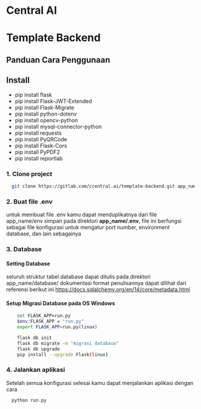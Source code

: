 # Central AI
# Template Backend
## Panduan Cara Penggunaan

## Install
- pip install flask
- pip install Flask-JWT-Extended
- pip install Flask-Migrate
- pip install python-dotenv
- pip install opencv-python
- pip install mysql-connector-python
- pip install requests
- pip install PyQRCode
- pip install Flask-Cors
- pip install PyPDF2
- pip install reportlab

### 1. Clone project
```bash
  git clone https://gitlab.com/ccentral.ai/template-backend.git app_name
```

### 2. Buat file .env
untuk membuat file .env kamu dapat menduplikatnya dari file app_name/env simpan pada direktori **app_name/.env**, file ini berfungsi sebagai file konfigurasi untuk mengatur port number, environment database, dan lain sebagainya

### 3. Database
#### Setting Database
seluruh struktur tabel database dapat ditulis pada direktori app_name/database/ dokumentasi format penulisannya dapat dilihat dari referensi berikut ini https://docs.sqlalchemy.org/en/14/core/metadata.html 

#### Setup Migrasi Database pada OS Windows
```bash
    set FLASK_APP=run.py
    $env:FLASK_APP = "run.py"
    export FLASK_APP=run.py(linux)
```
```bash
    flask db init
    flask db migrate -m "migrasi database"
    flask db upgrade
    pip install --upgrade Flask(linux)
```
### 4. Jalankan aplikasi
Setelah semua konfigurasi selesai kamu dapat menjalankan aplikasi dengan cara
```bash
  python run.py
```